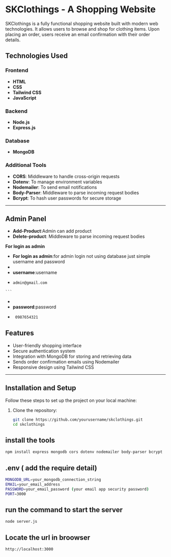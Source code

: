 # SKClothings - A Shopping Website

SKClothings is a fully functional shopping website built with modern web technologies. It allows users to browse and shop for clothing items. Upon placing an order, users receive an email confirmation with their order details.

## Technologies Used

### Frontend
- **HTML**
- **CSS**
- **Tailwind CSS**
- **JavaScript**

### Backend
- **Node.js**
- **Express.js**

### Database
- **MongoDB**

### Additional Tools
- **CORS**: Middleware to handle cross-origin requests
- **Dotenv**: To manage environment variables
- **Nodemailer**: To send email notifications
- **Body-Parser**: Middleware to parse incoming request bodies
- **Bcrypt**: To hash user passwords for secure storage

---


## Admin Panel
- **Add-Product**:Admin can add product 
- **Delete-product**: Middleware to parse incoming request bodies


**For login as admin** 

- **For login as admin**:for admin login not using database just simple username and password  
- 
- **username**:username
-    ```bash
     admin@gmail.com
    ```
- 
- **password**:password
-   ```bash
     0987654321
    ```




## Features

- User-friendly shopping interface
- Secure authentication system
- Integration with MongoDB for storing and retrieving data
- Sends order confirmation emails using Nodemailer
- Responsive design using Tailwind CSS

---

## Installation and Setup

Follow these steps to set up the project on your local machine:

1. Clone the repository:
   ```bash
   git clone https://github.com/yourusername/skclothings.git
   cd skclothings
    ```


## install the tools
 ```bash
npm install express mongodb cors dotenv nodemailer body-parser bcrypt
```

## .env ( add the require detail)
```bash
MONGODB_URL=your_mongodb_connection_string
EMAIL=your_email_address
PASSWORD=your_email_password (your email app security password)
PORT=3000
   ```


## run the command to start the server
```bash
node server.js
   ```


## Locate the url in broowser
```bash
http://localhost:3000
 ```
